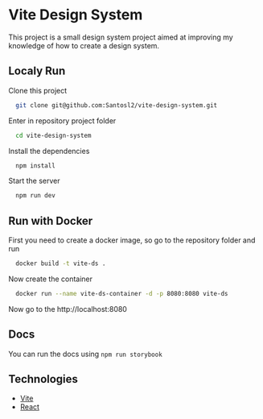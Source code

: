 # Vite Design System

This project is a small design system project aimed at improving my knowledge of how to create a design system.

## Localy Run

Clone this project

```bash
  git clone git@github.com:Santosl2/vite-design-system.git
```

Enter in repository project folder

```bash
  cd vite-design-system
```

Install the dependencies

```bash
  npm install
```

Start the server

```bash
  npm run dev
```

## Run with Docker

First you need to create a docker image, so go to the repository folder and run

```bash
  docker build -t vite-ds .
```

Now create the container

```bash
  docker run --name vite-ds-container -d -p 8080:8080 vite-ds
```

Now go to the http://localhost:8080

## Docs

You can run the docs using `npm run storybook`

## Technologies

- [Vite](https://vitejs.dev/guide/)
- [React](https://react.dev/)
